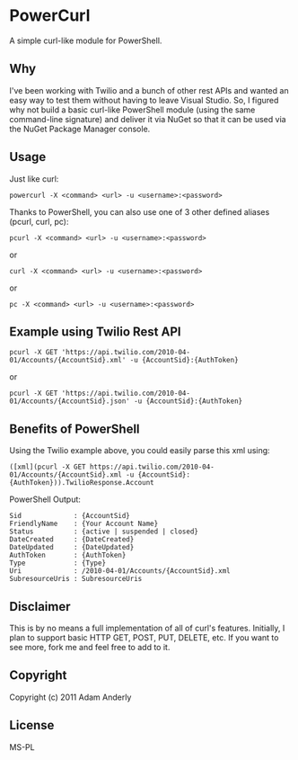 # PowerCurl

A simple curl-like module for PowerShell.

## Why

I've been working with Twilio and a bunch of other rest APIs and wanted an easy way to test them without having to leave Visual Studio. So, I figured why not build a basic curl-like PowerShell module (using the same command-line signature) and deliver it via NuGet so that it can be used via the NuGet Package Manager console.

## Usage

Just like curl: 

	powercurl -X <command> <url> -u <username>:<password>
	
Thanks to PowerShell, you can also use one of 3 other defined aliases (pcurl, curl, pc):

	pcurl -X <command> <url> -u <username>:<password>
	
or

	curl -X <command> <url> -u <username>:<password>
	
or

	pc -X <command> <url> -u <username>:<password>

## Example using Twilio Rest API

	pcurl -X GET 'https://api.twilio.com/2010-04-01/Accounts/{AccountSid}.xml' -u {AccountSid}:{AuthToken}

or

	pcurl -X GET 'https://api.twilio.com/2010-04-01/Accounts/{AccountSid}.json' -u {AccountSid}:{AuthToken}

## Benefits of PowerShell

Using the Twilio example above, you could easily parse this xml using:

	([xml](pcurl -X GET https://api.twilio.com/2010-04-01/Accounts/{AccountSid}.xml -u {AccountSid}:{AuthToken})).TwilioResponse.Account

PowerShell Output:

	Sid             : {AccountSid}
	FriendlyName    : {Your Account Name}
	Status          : {active | suspended | closed} 
	DateCreated     : {DateCreated}
	DateUpdated     : {DateUpdated}
	AuthToken       : {AuthToken}
	Type            : {Type}
	Uri             : /2010-04-01/Accounts/{AccountSid}.xml
	SubresourceUris : SubresourceUris

## Disclaimer

This is by no means a full implementation of all of curl's features. Initially, I plan to support basic HTTP GET, POST, PUT, DELETE, etc. If you want to see more, fork me and feel free to add to it.

## Copyright

Copyright (c) 2011 Adam Anderly

## License

MS-PL